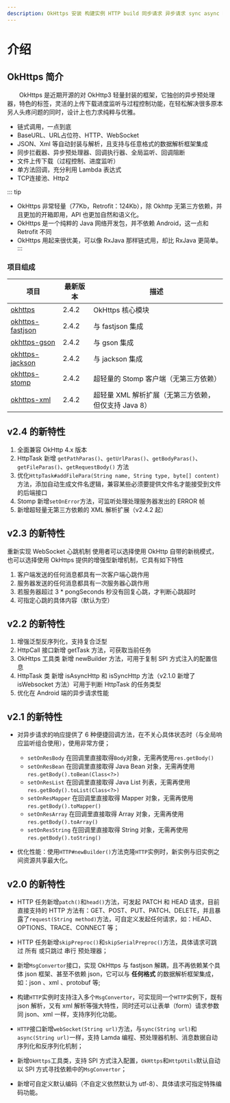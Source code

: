 ```yaml
---
description: OkHttps 安装 构建实例 HTTP build 同步请求 异步请求 sync async BaseUrl request webSocket gradle maven ejlchina
---
```


# 介绍

## OkHttps 简介

　　OkHttps 是近期开源的对 OkHttp3 轻量封装的框架，它独创的异步预处理器，特色的标签，灵活的上传下载进度监听与过程控制功能，在轻松解决很多原本另人头疼问题的同时，设计上也力求纯粹与优雅。

 * 链式调用，一点到底
 * BaseURL、URL占位符、HTTP、WebSocket
 * JSON、Xml 等自动封装与解析，且支持与任意格式的数据解析框架集成
 * 同步拦截器、异步预处理器、回调执行器、全局监听、回调阻断
 * 文件上传下载（过程控制、进度监听）
 * 单方法回调，充分利用 Lambda 表达式
 * TCP连接池、Http2

::: tip
* OkHttps 非常轻量（77Kb，Retrofit：124Kb），除 Okhttp 无第三方依赖，并且更加的开箱即用，API 也更加自然和语义化。
* OkHttps 是一个纯粹的 Java 网络开发包，并不依赖 Android，这一点和 Retrofit 不同
* OkHttps 用起来很优美，可以像 RxJava 那样链式用，却比 RxJava 更简单。
:::

### 项目组成

项目 | 最新版本 | 描述
-|-|-
[okhttps](https://gitee.com/ejlchina-zhxu/okhttps) | 2.4.2 | OkHttps 核心模块
[okhttps-fastjson](https://gitee.com/ejlchina-zhxu/okhttps/tree/dev/okhttps-fastjson) | 2.4.2 | 与 fastjson 集成
[okhttps-gson](https://gitee.com/ejlchina-zhxu/okhttps/tree/dev/okhttps-gson) | 2.4.2 | 与 gson 集成
[okhttps-jackson](https://gitee.com/ejlchina-zhxu/okhttps/tree/dev/okhttps-jackson) | 2.4.2 | 与 jackson 集成
[okhttps-stomp](https://gitee.com/ejlchina-zhxu/okhttps/tree/dev/okhttps-stomp) | 2.4.2 | 超轻量的 Stomp 客户端（无第三方依赖）
[okhttps-xml](https://gitee.com/ejlchina-zhxu/okhttps/tree/dev/okhttps-xml) | 2.4.2 | 超轻量 XML 解析扩展（无第三方依赖，但仅支持 Java 8）

## v2.4 的新特性

1. 全面兼容 OkHttp 4.x 版本
2. HttpTask 新增 `getPathParas()`、`getUrlParas()`、`getBodyParas()`、`getFileParas()`、`getRequestBody()` 方法
3. 优化`HttpTask#addFilePara(String name, String type, byte[] content)`方法，添加自动生成文件名逻辑，兼容某些必须要提供文件名才能接受到文件的后端接口
4. Stomp 新增`setOnError`方法，可监听处理处理服务器发出的 ERROR 帧
5. 新增超轻量无第三方依赖的 XML 解析扩展（v2.4.2 起）

## v2.3 的新特性

重新实现 WebSocket 心跳机制
使用者可以选择使用 OkHttp 自带的新桃模式，也可以选择使用 OkHttps 提供的增强型新增机制，它具有如下特性

1. 客户端发送的任何消息都具有一次客户端心跳作用
2. 服务器发送的任何消息都具有一次服务器心跳作用
3. 若服务器超过 3 * pongSeconds 秒没有回复心跳，才判断心跳超时
4. 可指定心跳的具体内容（默认为空）

## v2.2 的新特性

1. 增强泛型反序列化，支持复合泛型
2. HttpCall 接口新增 getTask 方法，可获取当前任务
3. OkHttps 工具类 新增 newBuilder 方法，可用于复制 SPI 方式注入的配置信息
4. HttpTask 类 新增 isAsyncHttp 和 isSyncHttp 方法（v2.1.0 新增了 isWebsocket 方法）可用于判断 HttpTask 的任务类型
5. 优化在 Android 端的异步请求性能

## v2.1 的新特性

* 对异步请求的响应提供了 6 种便捷回调方法，在不关心具体状态时（与全局响应监听组合使用），使用非常方便；
  - `setOnResBody` 在回调里直接取得`Body`对象，无需再使用`res.getBody()`
  - `setOnResBean` 在回调里直接取得 Java Bean 对象，无需再使用`res.getBody().toBean(Class<?>)`
  - `setOnResList` 在回调里直接取得 Java List 列表，无需再使用`res.getBody().toList(Class<?>)`
  - `setOnResMapper` 在回调里直接取得 Mapper 对象，无需再使用`res.getBody().toMapper()`
  - `setOnResArray` 在回调里直接取得 Array 对象，无需再使用`res.getBody().toArray()`
  - `setOnResString` 在回调里直接取得 String 对象，无需再使用`res.getBody().toString()`

* 优化性能：使用`HTTP#newBuilder()`方法克隆`HTTP`实例时，新实例与旧实例之间资源共享最大化。


## v2.0 的新特性

* HTTP 任务新增`patch()`和`head()`方法，可发起 PATCH 和 HEAD 请求，目前直接支持的 HTTP 方法有：GET、POST、PUT、PATCH、DELETE，并且暴露了`request(String method)`方法，可自定义发起任何请求，如：HEAD、OPTIONS、TRACE、CONNECT 等；

* HTTP 任务新增`skipPreproc()`和`skipSerialPreproc()`方法，具体请求可跳过 所有 或只跳过 串行 预处理器；

* 新增`MsgConvertor`接口，实现 OkHttps 与 fastjson 解耦，且不再依赖某个具体 json 框架、甚至不依赖 json，它可以与 **任何格式** 的数据解析框架集成，如：json 、xml 、protobuf 等;

* 构建`HTTP`实例时支持注入多个`MsgConvertor`，可实现同一个`HTTP`实例下，既有 json 解析，又有 xml 解析等强大特性，同时还可以让表单（form）请求参数 同 json、xml 一样，支持序列化功能。

* `HTTP`接口新增`webSocket(String url)`方法，与`sync(String url)`和`async(String url)`一样，支持 Lamda 编程、预处理器机制、消息数据自动序列化和反序列化机制；

* 新增`OkHttps`工具类，支持 SPI 方式注入配置，`OkHttps`和`HttpUtils`默认自动以 SPI 方式寻找依赖中的`MsgConvertor`；

* 新增可自定义默认编码（不自定义依然默认为 utf-8）、具体请求可指定特殊编码功能。

<br/>

<Vssue :title="$title" />
